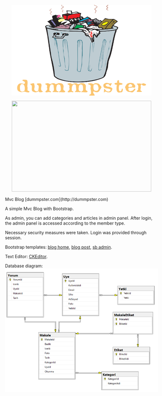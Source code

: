 <p align="center">
  <img width="460" height="300" src="./MvcBlogg/Content/logo4.png">

</p>
<p align="center">
  <img width="460" height="300" src="http://www.fillmurray.com/460/300">
</p>
Mvc Blog [dummpster.com](http://dummpster.com)

A simple Mvc Blog with Bootstrap.

As admin, you can add categories and articles in admin panel. After login, the admin panel is accessed according to the member type.

Necessary security measures were taken. Login was provided through session.

Bootstrap templates: [blog home](https://startbootstrap.com/templates/blog-home/), [blog post](https://startbootstrap.com/templates/blog-post/), [sb admin](https://startbootstrap.com/templates/sb-admin/).

Text Editor: [CKEditor](https://ckeditor.com/ckeditor-4/).

Database diagram: ![diagram](/MvcBlogg/Content/diagram.png)
